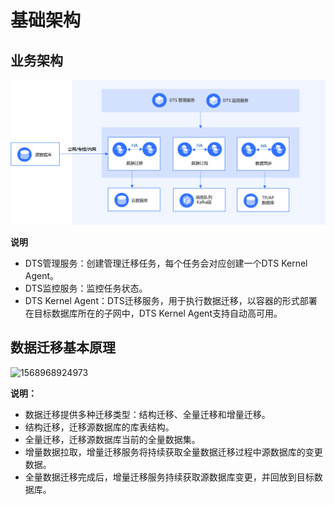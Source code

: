 # 基础架构

## 业务架构

![1568968591708](../../../../image/Data-Transmission-Service/dts-046.png)

**说明**

- DTS管理服务：创建管理迁移任务，每个任务会对应创建一个DTS Kernel Agent。
- DTS监控服务：监控任务状态。
- DTS Kernel Agent：DTS迁移服务，用于执行数据迁移，以容器的形式部署在目标数据库所在的子网中，DTS Kernel Agent支持自动高可用。



## 数据迁移基本原理

![1568968924973](../../../../image/Data-Transmission-Service/dts-004.png)

**说明：**

- 数据迁移提供多种迁移类型：结构迁移、全量迁移和增量迁移。
- 结构迁移，迁移源数据库的库表结构。
- 全量迁移，迁移源数据库当前的全量数据集。
- 增量数据拉取，增量迁移服务将持续获取全量数据迁移过程中源数据库的变更数据。
- 全量数据迁移完成后，增量迁移服务持续获取源数据库变更，并回放到目标数据库。
